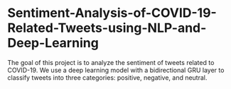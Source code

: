 # Sentiment-Analysis-of-COVID-19-Related-Tweets-using-NLP-and-Deep-Learning
The goal of this project is to analyze the sentiment of tweets related to COVID-19. We use a deep learning model with a bidirectional GRU layer to classify tweets into three categories: positive, negative, and neutral.

